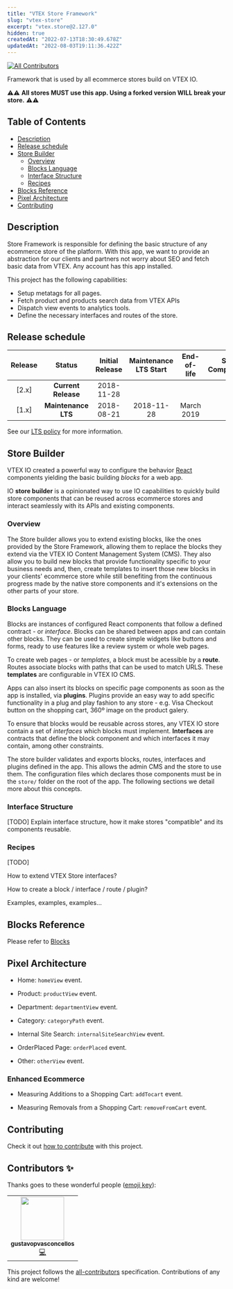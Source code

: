 ```yaml
---
title: "VTEX Store Framework"
slug: "vtex-store"
excerpt: "vtex.store@2.127.0"
hidden: true
createdAt: "2022-07-13T18:30:49.678Z"
updatedAt: "2022-08-03T19:11:36.422Z"
---
```

<!-- ALL-CONTRIBUTORS-BADGE:START - Do not remove or modify this section -->
[![All Contributors](https://img.shields.io/badge/all_contributors-1-orange.svg?style=flat-square)](#contributors-)
<!-- ALL-CONTRIBUTORS-BADGE:END -->

Framework that is used by all ecommerce stores build on VTEX IO.

⚠️⚠️ **All stores MUST use this app. Using a forked version WILL break your store.** ⚠️⚠️

## Table of Contents

- [Description](#description)
- [Release schedule](#release-schedule)
- [Store Builder](#store-builder)
  - [Overview](#overview)
  - [Blocks Language](#blocks-language)
  - [Interface Structure](#interface-structure)
  - [Recipes](#recipes)
- [Blocks Reference](#blocks-reference)
- [Pixel Architecture](#pixel-architecture)
- [Contributing](#contributing)

## Description

Store Framework is responsible for defining the basic structure of any ecommerce store of the platform. With this app, we want to provide an abstraction for our clients and partners not worry about SEO and fetch basic data from VTEX. Any account has this app installed.

This project has the following capabilities:

- Setup metatags for all pages. 
- Fetch product and products search data from VTEX APIs 
- Dispatch view events to analytics tools. 
- Define the necessary interfaces and routes of the store.

## Release schedule

| Release |       Status        | Initial Release | Maintenance LTS Start | End-of-life | Store Compatibility |
| :-----: | :-----------------: | :-------------: | :-------------------: | :---------: | :-----------------: |
|  [2.x]  | **Current Release** |   2018-11-28    |                       |             |         2.x         |
|  [1.x]  | **Maintenance LTS** |   2018-08-21    |      2018-11-28       | March 2019  |         1.x         |

See our [LTS policy](https://github.com/vtex-apps/awesome-io#lts-policy) for more information.

## Store Builder

VTEX IO created a powerful way to configure the behavior [React](https://reactjs.org/) components yielding the basic building *blocks* for a web app.

IO **store builder** is a opinionated way to use IO capabilities to quickly build store components that can be reused
across ecommerce stores and interact seamlessly with its APIs and existing components.

### Overview 

The Store builder allows you to extend existing blocks, like the ones provided by the Store Framework, allowing them to replace the blocks they extend via the VTEX IO Content Management System (CMS). They also allow you to build new blocks that provide functionality specific to your business needs and, then, create templates to insert those new blocks in your clients' ecommerce store while still benefiting from the continuous progress made by the native store components and it's extensions on the other parts of your store.

### Blocks Language

Blocks are instances of configured React components that follow a defined contract - or *interface*.
Blocks can be shared between apps and can contain other blocks. They can be used to create simple widgets 
like buttons and forms, ready to use features like a review system or whole web pages.

To create web pages - or *templates*, a block must be acessible by a **route**. Routes associate blocks with paths that 
can be used to match URLS. These **templates** are configurable in VTEX IO CMS.

Apps can also insert its blocks on specific page components as soon as the app is installed, via **plugins**.
Plugins provide an easy way to add specific functionality in a plug and play fashion to any store - 
e.g. Visa Checkout button on the shopping cart, 360º image on the product galery.

To ensure that blocks would be reusable across stores, any VTEX IO store contain a set of *interfaces* 
which blocks must implement. **Interfaces** are contracts that define the block component and which interfaces 
it may contain, among other constraints.

The store builder validates and exports blocks, routes, interfaces and plugins defined in the app.
This allows the admin CMS and the store to use them. The configuration files which declares those
components must be in the `store/` folder on the root of the app. 
The following sections we detail more about this concepts. 

### Interface Structure
[TODO]
Explain interface structure, how it make stores "compatible" and its components reusable.

### Recipes
[TODO]

How to extend VTEX Store interfaces?

How to create a block / interface / route / plugin?

Examples, examples, examples...

## Blocks Reference

Please refer to [Blocks](./BLOCKS.md)

## Pixel Architecture

- Home: `homeView` event.

- Product: `productView` event.

- Department: `departmentView` event.

- Category: `categoryPath` event.

- Internal Site Search: `internalSiteSearchView` event.

- OrderPlaced Page: `orderPlaced` event.

- Other: `otherView` event.

### Enhanced Ecommerce

- Measuring Additions to a Shopping Cart: `addTocart` event.

- Measuring Removals from a Shopping Cart: `removeFromCart` event.

## Contributing

Check it out [how to contribute](https://github.com/vtex-apps/awesome-io#contributing) with this project. 

## Contributors ✨

Thanks goes to these wonderful people ([emoji key](https://allcontributors.org/docs/en/emoji-key)):

<!-- ALL-CONTRIBUTORS-LIST:START - Do not remove or modify this section -->
<!-- prettier-ignore-start -->
<!-- markdownlint-disable -->
<table>
  <tr>
    <td align="center"><a href="https://github.com/gustavopvasconcellos"><img src="https://avatars1.githubusercontent.com/u/49173685?v=4" width="100px;" alt=""/><br /><sub><b>gustavopvasconcellos</b></sub></a><br /><a href="https://github.com/vtex-apps/store/commits?author=gustavopvasconcellos" title="Code">💻</a></td>
  </tr>
</table>

<!-- markdownlint-enable -->
<!-- prettier-ignore-end -->
<!-- ALL-CONTRIBUTORS-LIST:END -->

This project follows the [all-contributors](https://github.com/all-contributors/all-contributors) specification. Contributions of any kind are welcome!